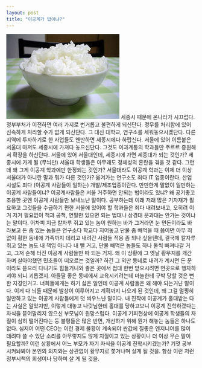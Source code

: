 ```yaml
---
layout: post
title: "이공계가 밥이냐?"
---
```


![image](/assets/images/bb8afb983cf913a4e120515d4240f665.jpg)
세종시 때문에 온나라가 시끄럽다. 정부부처가 이전하면 여러 가지로 번거롭고 불편하게 되신단다. 정무를 처리함에 있어 신속하게 처리할 수가 없게 되신단다. 그 대신 대학교, 연구소를 세워놓으시겠단다. 다른 지역에 투자하기로 한 사업들도 왠만하면 세종시에다 하랍신다. 서울에 있어 이름붙은 서울대 마저도 세종시에 가져다 놓으신단다. 그것도 이과계통의 학과들만 주르르 증원해서 확장을 하신단다. 서울에 있어 서울대인데, 세종시에 가면 세종대가 되는 것인가? 세종시에 가게 될 (무늬만) 서울대 학생들은 아무래도 정체성의 혼란을 겪을 것 같다. 그런데 왜 그게 이공계 학과에만 한정되는 것인가? 서울대라도 이공계 학과는 이제 더 이상 서울대가 아니란 말과 뭐가 다른 것인가?
옮겨가는 연구소도 죄다 IT 업종이란다. 산업 시설도 죄다 (이공계 사람들이 일하는) 개발/제조업종이란다.
만만한게 말없이 일만하는 이공계 사람들이냐? 이공계사람들은 서울 거주하면 안되는 법이라도 있냐? 왜 공기좋고 조용한 곳엔 이공계 사람들만 보내느냔 말이다. 공부하는데 이래 저래 많은 기자재가 필요하고 그것들을 수급하기 편한 서울에 있어야 할 학과들은 죄다 내려보내고, 오히려 이거 저거 필요없이 책과 공책, 연필만 있으면 되는 법대나 상경대 문과대는 안가는 것이냐는 말이다.
어차피 지금 칼자루 쥐고 있는 놈이 원하는 바가 그거라면 눈 먼돈이라도 바라보고 돈 좀 있는 놈들은 연구소다 학교다 지어놓고 단물 좀 빼먹을 때 쯤이면 아무 죄 없이 횡한 동네에 가족까지 데리고 내려간 사람들 적응 좀 되나 싶을텐데, 결국에 칼자루 쥐고 있는 놈도 내 책임 아니다 내 뺄 거고, 단물 빼먹은 놈들도 하나 둘씩 빠져나갈 거고, 그저 순해 터진 이공계 사람들만 따 되는 거지.
왜 이 상황에 그 옛날 황무지를 개간하며 살아야했던 민초들이 떠오르는 것일까? 하긴 그 외딴 동네로 내려가 계시면 돈 푼이라도 뜯으러 다니기도 힘들거니와 좋은 곳에서 접대 한번 받으시려면 먼곳으로 행차하셔야 되니 괴롭겠지. 아들딸 좋은 동네에서 교육시키려는데 마눌한테 구박 당할 것은 뻔한 지경인거고. 너희들에게는 하기 싫은 일인데 이공계 사람들은 왜 해야 되는거냔 말이다. 이게 다 늬들 때문에 발상이 이루어지고 계획까지 나오게 된 것인데, 왜 그걸 멀쩡히 일만하고 있는 이공계 사람들에게 덧 씌우느냔 말이다.
내 진작에 이공계가 홀대받는 다는 사실은 알았지만, 이렇게 대놓고 나랏님한테 홀대를 당하고보니 이공계 진학하겠다는 자식을 뜯어말리지 않으신 부모님이 원망스럽다. 이공계 기피현상에 이공계 학생들의 자질이 심히 떨어진다는 둥 불평들은 많은 반면, 개선하기 위해 뭔가 해놓는 놈들은 하나도 없다. 심지어 어떤 CEO는 이런 경제 불황이 계속되야 싼값에 질좋은 엔지니어를 많이 데려다 쓸 수 있단 소리를 아무렇지도 않게 지껄이고 있는 상황이니 더 이상 무슨 말이 필요할까? 
이런 상황에서 어느 부모가 자기 자식을 이공계 진학시키겠는가? 기껏 공부시켜놔봐야 본인의 의지와는 상관없이 황무지로 쫓겨나며 살게 될 것을. 항상 이런 저런 정부시책의 희생이나 당하며 살 게 될 것을.


